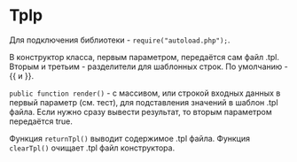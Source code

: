 # Tplp

Для подключения библиотеки - `require("autoload.php");`.

В конструктор класса, первым параметром, 
передаётся сам файл .tpl. Вторым и третьим -
разделители для шаблонных строк. По умолчанию - {{ и }}.

`public function render()` - с массивом, или строкой входных
данных в первый параметр (см. тест), для подставления
значений в шаблон .tpl файла. Если нужно сразу вывести
результат, то вторым параметром передаётся true.

Функция `returnTpl()` выводит содержимое .tpl файла.
Функция `clearTpl()` очищает .tpl файл конструктора.